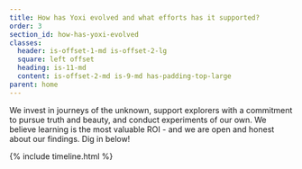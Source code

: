 ```yaml
---
title: How has Yoxi evolved and what efforts has it supported?
order: 3
section_id: how-has-yoxi-evolved
classes:
  header: is-offset-1-md is-offset-2-lg
  square: left offset
  heading: is-11-md
  content: is-offset-2-md is-9-md has-padding-top-large
parent: home
---
```


We invest in journeys of the unknown, support explorers with a commitment to pursue truth and beauty, and conduct experiments of our own. We believe learning is the most valuable ROI - and we are open and honest about our findings. Dig in below!

{% include timeline.html %}
